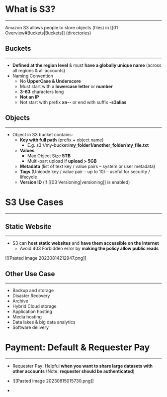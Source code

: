 # What is S3?
---

Amazon S3 allows people to store objects (files) in [[01 Overview#Buckets|Buckets]] (directories)

## Buckets
---

* **Defined at the region level** & must **have a globally unique name** (across all regions & all accounts)
* Naming Convention
	* No **UpperCase & Underscore**
	* Must start with a **lowercase letter** or **number**
	* **3-63** characters long
	* **Not an IP**
	* Not start with prefix **xn--** or end with suffix **-s3alias**

## Objects
---

* Object in S3 bucket contains:
	* **Key with full path** (prefix + object name) 
		* E.g. s3://my-bucket/**my_folder1/another_folder/my_file.txt**
	* **Values**
		* Max Object Size **5TB**
		* Multi-part upload if **upload > 5GB**
	* **Metadata** (list of text key / value pairs – system or user metadata)
	* **Tags** (Unicode key / value pair – up to 10) – useful for security / lifecycle
	* **Version ID** (if [[03 Versioning|versioning]] is enabled)

# S3 Use Cases
---

## Static Website
---
* S3 can **host static websites** and **have them accessible on the Internet**
	* Avoid 403 Forbidden error by **making the policy allow public reads**

![[Pasted image 20230814212947.png]]

## Other Use Case
---

* Backup and storage 
* Disaster Recovery 
* Archive 
* Hybrid Cloud storage 
* Application hosting 
* Media hosting 
* Data lakes & big data analytics 
* Software delivery 

# Payment: Default & Requester Pay
---

* Requester Pay: Helpful **when you want to share large datasets with other accounts** (Note: **requester should be authenticated**)

* ![[Pasted image 20230815015730.png]]
* 